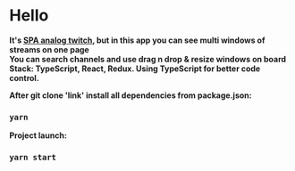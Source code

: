 # Hello

<b>It's <a href="https://multi-twitch-app.vercel.app/">SPA analog twitch</a>, but in this app you can see multi windows of streams on one page<br/>
You can search channels and use drag n drop & resize windows on board<br/>
<b>Stack:</b> TypeScript, React, Redux. Using TypeScript for better code control.


After git clone 'link' install all dependencies from package.json:
### `yarn`
Project launch:
### `yarn start`
